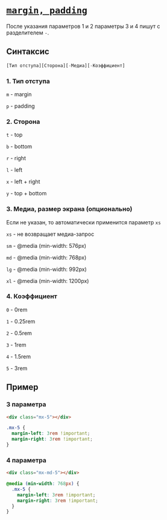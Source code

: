 # [`margin, padding`](../index.md)

После указания параметров 1 и 2 параметры 3 и 4 пишут с разделителем `-`.

## Синтаксис

```js
[Тип отступа][Сторона][-Медиа][-Коэффициент]
```

### 1. Тип отступа

`m` - margin

`p` - padding

### 2. Сторона

`t` - top

`b` - bottom

`r` - right

`l` - left

`x` - left + right

`y` - top + bottom

### 3. Медиа, размер экрана (опционально)

Если не указан, то автоматически применится параметр `xs`

`xs` - не возвращает медиа-запрос

`sm` - @media (min-width: 576px)

`md` - @media (min-width: 768px)

`lg` - @media (min-width: 992px)

`xl` - @media (min-width: 1200px)

### 4. Коэффициент

`0` - 0rem

`1` - 0.25rem

`2` - 0.5rem

`3` - 1rem

`4` - 1.5rem

`5` - 3rem

## Пример

### 3 параметра

```html
<div class="mx-5"></div>
```

```css
.mx-5 {
  margin-left: 3rem !important;
  margin-right: 3rem !important;
}
```

### 4 параметра

```html
<div class="mx-md-5"></div>
```

```css
@media (min-width: 768px) {
  .mx-5 {
    margin-left: 3rem !important;
    margin-right: 3rem !important;
  }
}
```
